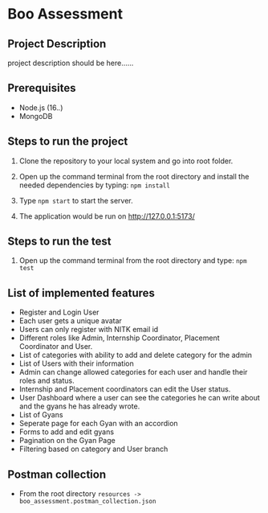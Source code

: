 # Boo Assessment

## Project Description

project description should be here......

## Prerequisites

- Node.js (16._._)
- MongoDB

## Steps to run the project

1. Clone the repository to your local system and go into root folder.

2. Open up the command terminal from the root directory and install the needed dependencies by typing:
   `npm install`

3. Type `npm start` to start the server.

4. The application would be run on http://127.0.0.1:5173/

## Steps to run the test

1. Open up the command terminal from the root directory and type:
   `npm test`

## List of implemented features

- Register and Login User
- Each user gets a unique avatar
- Users can only register with NITK email id
- Different roles like Admin, Internship Coordinator, Placement Coordinator and User.
- List of categories with ability to add and delete category for the admin
- List of Users with their information
- Admin can change allowed categories for each user and handle their roles and status.
- Internship and Placement coordinators can edit the User status.
- User Dashboard where a user can see the categories he can write about and the gyans he has already wrote.
- List of Gyans
- Seperate page for each Gyan with an accordion
- Forms to add and edit gyans
- Pagination on the Gyan Page
- Filtering based on category and User branch

## Postman collection

- From the root directory `resources -> boo_assessment.postman_collection.json`
